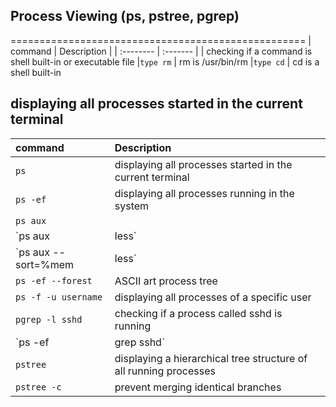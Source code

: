 ## Process Viewing (ps, pstree, pgrep)
===================================================
| command | Description     |
| :-------- | :------- | 
| checking if a command is shell built-in or executable file
|`type rm` | rm is /usr/bin/rm
|`type cd` | cd is a shell built-in
## displaying all processes started in the current terminal
| command | Description     |
| :-------- | :------- | 
|`ps`| displaying all processes started in the current terminal
|`ps -ef` | displaying all processes running in the system
|`ps aux` |
|`ps aux | less` | piping to less
|`ps aux --sort=%mem | less`| sorting by memory and piping to less
|`ps -ef --forest`| ASCII art process tree
|`ps -f -u username`| displaying all processes of a specific user
|`pgrep -l sshd`| checking if a process called sshd is running
|`ps -ef | grep sshd`|
|`pstree`| displaying a hierarchical tree structure of all running processes
|`pstree -c`|prevent merging identical branches
 